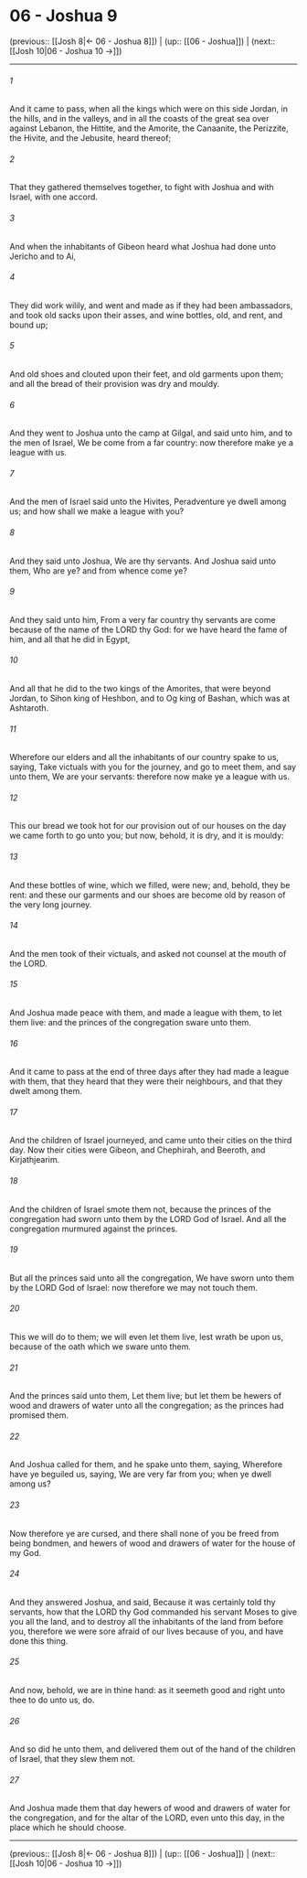 # 06 - Joshua 9

(previous:: [[Josh 8|← 06 - Joshua 8]]) | (up:: [[06 - Joshua]]) | (next:: [[Josh 10|06 - Joshua 10 →]])

***


###### 1 
And it came to pass, when all the kings which were on this side Jordan, in the hills, and in the valleys, and in all the coasts of the great sea over against Lebanon, the Hittite, and the Amorite, the Canaanite, the Perizzite, the Hivite, and the Jebusite, heard thereof; 

###### 2 
That they gathered themselves together, to fight with Joshua and with Israel, with one accord. 

###### 3 
And when the inhabitants of Gibeon heard what Joshua had done unto Jericho and to Ai, 

###### 4 
They did work wilily, and went and made as if they had been ambassadors, and took old sacks upon their asses, and wine bottles, old, and rent, and bound up; 

###### 5 
And old shoes and clouted upon their feet, and old garments upon them; and all the bread of their provision was dry and mouldy. 

###### 6 
And they went to Joshua unto the camp at Gilgal, and said unto him, and to the men of Israel, We be come from a far country: now therefore make ye a league with us. 

###### 7 
And the men of Israel said unto the Hivites, Peradventure ye dwell among us; and how shall we make a league with you? 

###### 8 
And they said unto Joshua, We are thy servants. And Joshua said unto them, Who are ye? and from whence come ye? 

###### 9 
And they said unto him, From a very far country thy servants are come because of the name of the LORD thy God: for we have heard the fame of him, and all that he did in Egypt, 

###### 10 
And all that he did to the two kings of the Amorites, that were beyond Jordan, to Sihon king of Heshbon, and to Og king of Bashan, which was at Ashtaroth. 

###### 11 
Wherefore our elders and all the inhabitants of our country spake to us, saying, Take victuals with you for the journey, and go to meet them, and say unto them, We are your servants: therefore now make ye a league with us. 

###### 12 
This our bread we took hot for our provision out of our houses on the day we came forth to go unto you; but now, behold, it is dry, and it is mouldy: 

###### 13 
And these bottles of wine, which we filled, were new; and, behold, they be rent: and these our garments and our shoes are become old by reason of the very long journey. 

###### 14 
And the men took of their victuals, and asked not counsel at the mouth of the LORD. 

###### 15 
And Joshua made peace with them, and made a league with them, to let them live: and the princes of the congregation sware unto them. 

###### 16 
And it came to pass at the end of three days after they had made a league with them, that they heard that they were their neighbours, and that they dwelt among them. 

###### 17 
And the children of Israel journeyed, and came unto their cities on the third day. Now their cities were Gibeon, and Chephirah, and Beeroth, and Kirjathjearim. 

###### 18 
And the children of Israel smote them not, because the princes of the congregation had sworn unto them by the LORD God of Israel. And all the congregation murmured against the princes. 

###### 19 
But all the princes said unto all the congregation, We have sworn unto them by the LORD God of Israel: now therefore we may not touch them. 

###### 20 
This we will do to them; we will even let them live, lest wrath be upon us, because of the oath which we sware unto them. 

###### 21 
And the princes said unto them, Let them live; but let them be hewers of wood and drawers of water unto all the congregation; as the princes had promised them. 

###### 22 
And Joshua called for them, and he spake unto them, saying, Wherefore have ye beguiled us, saying, We are very far from you; when ye dwell among us? 

###### 23 
Now therefore ye are cursed, and there shall none of you be freed from being bondmen, and hewers of wood and drawers of water for the house of my God. 

###### 24 
And they answered Joshua, and said, Because it was certainly told thy servants, how that the LORD thy God commanded his servant Moses to give you all the land, and to destroy all the inhabitants of the land from before you, therefore we were sore afraid of our lives because of you, and have done this thing. 

###### 25 
And now, behold, we are in thine hand: as it seemeth good and right unto thee to do unto us, do. 

###### 26 
And so did he unto them, and delivered them out of the hand of the children of Israel, that they slew them not. 

###### 27 
And Joshua made them that day hewers of wood and drawers of water for the congregation, and for the altar of the LORD, even unto this day, in the place which he should choose.

***

(previous:: [[Josh 8|← 06 - Joshua 8]]) | (up:: [[06 - Joshua]]) | (next:: [[Josh 10|06 - Joshua 10 →]])
